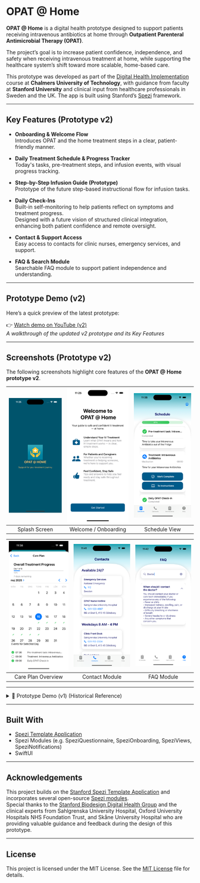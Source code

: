 <!--
This source file is part of the OPAT @ Home project.

Based on the Stanford Spezi Template Application:
https://github.com/StanfordSpezi/SpeziTemplateApplication

SPDX-FileCopyrightText: 2023 Stanford University  
SPDX-License-Identifier: MIT
-->

# OPAT @ Home

**OPAT @ Home** is a digital health prototype designed to support patients receiving intravenous antibiotics at home through **Outpatient Parenteral Antimicrobial Therapy (OPAT)**.

The project’s goal is to increase patient confidence, independence, and safety when receiving intravenous treatment at home, while supporting the healthcare system’s shift toward more scalable, home-based care.

This prototype was developed as part of the [Digital Health Implementation](https://www.chalmers.se/en/education/your-studies/course-selection-and-registration/select-courses/choose-a-tracks-course/digital-health-implementation/) course at **Chalmers University of Technology**, with guidance from faculty at **Stanford University** and clinical input from healthcare professionals in Sweden and the UK. The app is built using Stanford’s [Spezi](https://github.com/StanfordSpezi/Spezi) framework.

---

## Key Features (Prototype v2)

- **Onboarding & Welcome Flow**  
  Introduces OPAT and the home treatment steps in a clear, patient-friendly manner.

- **Daily Treatment Schedule & Progress Tracker**  
  Today's tasks, pre-treatment steps, and infusion events, with visual progress tracking.

- **Step-by-Step Infusion Guide (Prototype)**  
  Prototype of the future step-based instructional flow for infusion tasks.

- **Daily Check-Ins**  
  Built-in self-monitoring to help patients reflect on symptoms and treatment progress.  
  Designed with a future vision of structured clinical integration, enhancing both patient confidence and remote oversight.

- **Contact & Support Access**  
  Easy access to contacts for clinic nurses, emergency services, and support.

- **FAQ & Search Module**  
  Searchable FAQ module to support patient independence and understanding.

---

## Prototype Demo (v2)

Here’s a quick preview of the latest prototype:

👉 [Watch demo on YouTube (v2)](https://youtube.com/shorts/YVcvpVbuJEw)  
*A walkthrough of the updated v2 prototype and its Key Features*

---


## Screenshots (Prototype v2)

The following screenshots highlight core features of the **OPAT @ Home prototype v2**.

| ![Splash](./screenshots/v2/01_splash.png) | ![Welcome](./screenshots/v2/02_onboarding_intro.png) | ![Schedule](./screenshots/v2/03_schedule.png) |
|:--:|:--:|:--:|
| Splash Screen | Welcome / Onboarding | Schedule View |

| ![Care Plan](./screenshots/v2/04_careplan.png) | ![Contacts](./screenshots/v2/05_contacts.png) | ![FAQ](./screenshots/v2/06_faq.png) |
|:--:|:--:|:--:|
| Care Plan Overview | Contact Module | FAQ Module |

---

<details>
<summary>📜 Prototype Demo (v1) (Historical Reference)</summary>

### Prototype Demo (v1)

👉 [Watch demo on YouTube (v1)](https://youtube.com/shorts/mlTw7f_ffxE)  
*A quick walkthrough of Prototype v1*

</details>

---

## Built With

- [Spezi Template Application](https://github.com/StanfordSpezi/SpeziTemplateApplication)
- Spezi Modules (e.g. SpeziQuestionnaire, SpeziOnboarding, SpeziViews, SpeziNotifications)
- SwiftUI

---

## Acknowledgements

This project builds on the [Stanford Spezi Template Application](https://github.com/StanfordSpezi/SpeziTemplateApplication) and incorporates several open-source [Spezi modules](https://github.com/StanfordSpezi).  
Special thanks to the [Stanford Biodesign Digital Health Group](https://biodesign.stanford.edu/) and the clinical experts from Sahlgrenska University Hospital, Oxford University Hospitals NHS Foundation Trust, and Skåne University Hospital who are providing valuable guidance and feedback during the design of this prototype.

---

## License

This project is licensed under the MIT License. See the [MIT License](LICENSES/MIT.txt) file for details.

